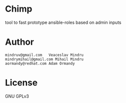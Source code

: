 # Chimp

tool to fast prototype ansible-roles based on admin inputs


# Author

    mindruv@gmail.com   Veaceslav Mindru
    mindrymihail@gmail.com Mihail Mindru 
    aormandy@redhat.com Adam Ormandy

# License 

GNU GPLv3

